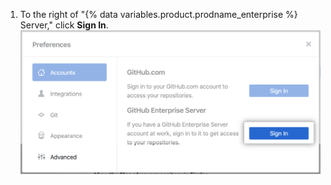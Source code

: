 1. To the right of "{% data variables.product.prodname_enterprise %} Server," click **Sign In**.
  ![The Sign in button for GitHub Enterprise Server](/assets/images/help/desktop/sign-in-ghes.png)
